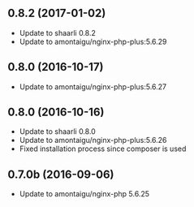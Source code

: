 
## 0.8.2 (2017-01-02)
- Update to shaarli 0.8.2
- Update to amontaigu/nginx-php-plus:5.6.29

## 0.8.0 (2016-10-17)
- Update to amontaigu/nginx-php-plus:5.6.27

## 0.8.0 (2016-10-16)
- Update to shaarli 0.8.0
- Update to amontaigu/nginx-php-plus:5.6.26
- Fixed installation process since composer is used

## 0.7.0b (2016-09-06)
- Update to amontaigu/nginx-php 5.6.25
